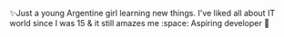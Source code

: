 ✨Just a young Argentine girl learning new things. I've liked all about IT world since I was 15 & it still amazes me
:space: Aspiring developer 🦾
